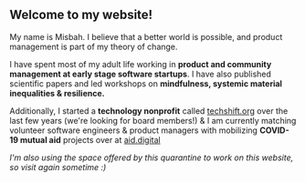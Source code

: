 ## Welcome to my website!

My name is Misbah. I believe that a better world is possible, and product management is part of my theory of change.

I have spent most of my adult life working in **product and community management at early stage software startups**. I have also published scientific papers and led workshops on **mindfulness, systemic material inequalities & resilience.** 

Additionally, I started a **technology nonprofit** called [techshift.org](Techshift) over the last few years (we're looking for board members!) & I am currently matching volunteer software engineers & product managers with mobilizing **COVID-19 mutual aid** projects over at [aid.digital](Aid.Digital) 

_I'm also using the space offered by this quarantine to work on this website, so visit again sometime :)_ 

